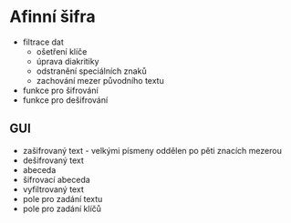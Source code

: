 # Afinní šifra
- filtrace dat
  - ošetření klíče
  - úprava diakritiky
  - odstranění speciálních znaků
  - zachování mezer původního textu
- funkce pro šifrování
- funkce pro dešifrování
## GUI
- zašifrovaný text - velkými písmeny oddělen po pěti znacích mezerou
- dešifrovaný text
- abeceda
- šifrovací abeceda
- vyfiltrovaný text
- pole pro zadání textu
- pole pro zadání klíčů
